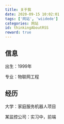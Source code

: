```yaml
---
title: 关于我
date: 2020-09-15 ‏‎10:02:01
tags: ['网站', 'wiidede']
categories: 网站
id: thinkingAboutRSS
reward: true
---
```


## 信息

出生：1999年

专业：物联网工程

## 经历

大学：家庭服务机器人项目

某监控公司：实习中，前端